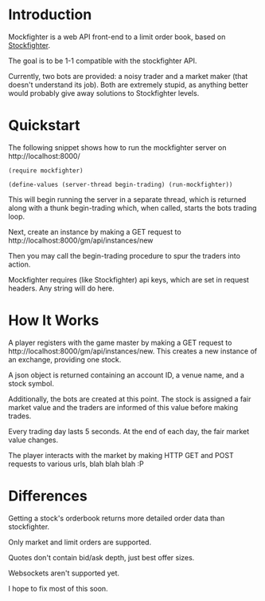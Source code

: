 Introduction
=============
Mockfighter is a web API front-end to a limit order book, based on [Stockfighter](stockfighter.io).

The goal is to be 1-1 compatible with the stockfighter API.

Currently, two bots are provided: a noisy trader and a market maker (that doesn't understand its job).
Both are extremely stupid, as anything better would probably give away solutions to Stockfighter levels.


Quickstart
==========
The following snippet shows how to run the mockfighter server on http://localhost:8000/

`` (require mockfighter) ``

`` (define-values (server-thread begin-trading) (run-mockfighter)) ``

This will begin running the server in a separate thread, which is returned
along with a thunk begin-trading which, when called, starts the bots trading loop.

Next, create an instance by making a GET request to http://localhost:8000/gm/api/instances/new

Then you may call the begin-trading procedure to spur the traders into action.

Mockfighter requires (like Stockfighter) api keys, which are set in request headers. Any string will do here.

How It Works
============
A player registers with the game master by making a GET request to http://localhost:8000/gm/api/instances/new. This creates a new instance of an exchange, providing one stock.

A json object is returned containing an account ID, a venue name, and a stock symbol.

Additionally, the bots are created at this point. The stock is assigned a fair market value
and the traders are informed of this value before making trades.

Every trading day lasts 5 seconds. At the end of each day, the fair market value changes.

The player interacts with the market by making HTTP GET and POST requests to various urls, blah blah blah :P

Differences
===========
Getting a stock's orderbook returns more detailed order data than stockfighter.

Only market and limit orders are supported.

Quotes don't contain bid/ask depth, just best offer sizes.

Websockets aren't supported yet.

I hope to fix most of this soon.

